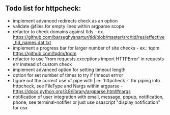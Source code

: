 ## Todo list for httpcheck:
* implement advanced redirects check as an option
* validate @files for empty lines within argparse scope
* refactor to check domains against tlds - ex. https://github.com/barseghyanartur/tld/blob/master/src/tld/res/effective_tld_names.dat.txt
* implement a progress bar for larger number of site checks - ex.: tqdm https://github.com/tqdm/tqdm
* refactor to use 'from requests.exceptions import HTTPError' in requests err instead of custom check
* implement advanced option for setting timeout length
* option for set number of times to try if timeout errror
* figure out the correct use of pipe with | ie. 'httpcheck -' for piping into httpcheck, see FileType and Nargs within argparse - https://docs.python.org/3.8/library/argparse.html#nargs
* notification of user integration with email, message, popup, notification, phone, see terminal-notifier or just use osascript "display notification" for osx
